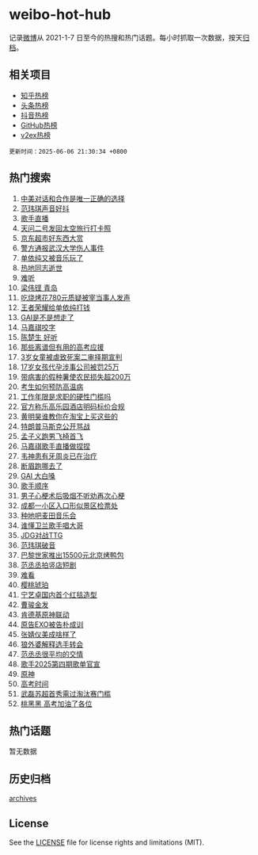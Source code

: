 # weibo-hot-hub

记录[微博](https://www.weibo.com)从 2021-1-7 日至今的热搜和热门话题。每小时抓取一次数据，按天[归档](archives)。

## 相关项目

- [知乎热榜](https://github.com/lonnyzhang423/zhihu-hot-hub)
- [头条热榜](https://github.com/lonnyzhang423/toutiao-hot-hub)
- [抖音热榜](https://github.com/lonnyzhang423/douyin-hot-hub)
- [GitHub热榜](https://github.com/lonnyzhang423/github-hot-hub)
- [v2ex热榜](https://github.com/lonnyzhang423/v2ex-hot-hub)


`更新时间：2025-06-06 21:30:34 +0800`

## 热门搜索

1. [中美对话和合作是唯一正确的选择](https://m.weibo.cn/search?containerid=100103type%3D1%26t%3D10%26q%3D%23%E4%B8%AD%E7%BE%8E%E5%AF%B9%E8%AF%9D%E5%92%8C%E5%90%88%E4%BD%9C%E6%98%AF%E5%94%AF%E4%B8%80%E6%AD%A3%E7%A1%AE%E7%9A%84%E9%80%89%E6%8B%A9%23&stream_entry_id=51&isnewpage=1&extparam=seat%3D1%26q%3D%2523%25E4%25B8%25AD%25E7%25BE%258E%25E5%25AF%25B9%25E8%25AF%259D%25E5%2592%258C%25E5%2590%2588%25E4%25BD%259C%25E6%2598%25AF%25E5%2594%25AF%25E4%25B8%2580%25E6%25AD%25A3%25E7%25A1%25AE%25E7%259A%2584%25E9%2580%2589%25E6%258B%25A9%2523%26filter_type%3Drealtimehot%26stream_entry_id%3D51%26c_type%3D51%26pos%3D0%26cate%3D10103%26dgr%3D0%26display_time%3D1749216632%26pre_seqid%3D17492166326290102902016)
1. [范玮琪声音好抖](https://m.weibo.cn/search?containerid=100103type%3D1%26t%3D10%26q%3D%E8%8C%83%E7%8E%AE%E7%90%AA%E5%A3%B0%E9%9F%B3%E5%A5%BD%E6%8A%96&stream_entry_id=31&isnewpage=1&extparam=seat%3D1%26filter_type%3Drealtimehot%26c_type%3D31%26lcate%3D5001%26cate%3D5001%26realpos%3D1%26band_rank%3D1%26stream_entry_id%3D31%26flag%3D4%26pos%3D0%26q%3D%25E8%258C%2583%25E7%258E%25AE%25E7%2590%25AA%25E5%25A3%25B0%25E9%259F%25B3%25E5%25A5%25BD%25E6%258A%2596%26dgr%3D0%26display_time%3D1749216632%26pre_seqid%3D17492166326290102902016)
1. [歌手直播](https://m.weibo.cn/search?containerid=100103type%3D1%26t%3D10%26q%3D%E6%AD%8C%E6%89%8B%E7%9B%B4%E6%92%AD&stream_entry_id=31&isnewpage=1&extparam=seat%3D1%26filter_type%3Drealtimehot%26c_type%3D31%26lcate%3D5001%26cate%3D5001%26realpos%3D2%26band_rank%3D2%26stream_entry_id%3D31%26flag%3D2%26pos%3D1%26q%3D%25E6%25AD%258C%25E6%2589%258B%25E7%259B%25B4%25E6%2592%25AD%26dgr%3D0%26display_time%3D1749216632%26pre_seqid%3D17492166326290102902016)
1. [天问二号发回太空旅行打卡照](https://m.weibo.cn/search?containerid=100103type%3D1%26t%3D10%26q%3D%23%E5%A4%A9%E9%97%AE%E4%BA%8C%E5%8F%B7%E5%8F%91%E5%9B%9E%E5%A4%AA%E7%A9%BA%E6%97%85%E8%A1%8C%E6%89%93%E5%8D%A1%E7%85%A7%23&stream_entry_id=31&isnewpage=1&extparam=seat%3D1%26filter_type%3Drealtimehot%26c_type%3D31%26lcate%3D5001%26cate%3D5001%26realpos%3D3%26band_rank%3D3%26stream_entry_id%3D31%26flag%3D0%26pos%3D2%26q%3D%2523%25E5%25A4%25A9%25E9%2597%25AE%25E4%25BA%258C%25E5%258F%25B7%25E5%258F%2591%25E5%259B%259E%25E5%25A4%25AA%25E7%25A9%25BA%25E6%2597%2585%25E8%25A1%258C%25E6%2589%2593%25E5%258D%25A1%25E7%2585%25A7%2523%26dgr%3D0%26display_time%3D1749216632%26pre_seqid%3D17492166326290102902016)
1. [京东超市好东西大赏](https://m.weibo.cn/search?containerid=100103type%3D1%26t%3D10%26q%3D%23%E4%BA%AC%E4%B8%9C%E8%B6%85%E5%B8%82%E5%A5%BD%E4%B8%9C%E8%A5%BF%E5%A4%A7%E8%B5%8F%23&stream_entry_id=31&isnewpage=1&extparam=seat%3D1%26filter_type%3Drealtimehot%26c_type%3D31%26lcate%3D5001%26cate%3D5001%26band_rank%3D4%26stream_entry_id%3D31%26dgr%3D0%26adid%3D288799%26is_ad_pos%3D1%26q%3D%2523%25E4%25BA%25AC%25E4%25B8%259C%25E8%25B6%2585%25E5%25B8%2582%25E5%25A5%25BD%25E4%25B8%259C%25E8%25A5%25BF%25E5%25A4%25A7%25E8%25B5%258F%2523%26pos%3D3%26topic_ad%3D1%26display_time%3D1749216632%26pre_seqid%3D17492166326290102902016)
1. [警方通报武汉大学伤人事件](https://m.weibo.cn/search?containerid=100103type%3D1%26t%3D10%26q%3D%23%E8%AD%A6%E6%96%B9%E9%80%9A%E6%8A%A5%E6%AD%A6%E6%B1%89%E5%A4%A7%E5%AD%A6%E4%BC%A4%E4%BA%BA%E4%BA%8B%E4%BB%B6%23&stream_entry_id=31&isnewpage=1&extparam=seat%3D1%26filter_type%3Drealtimehot%26c_type%3D31%26lcate%3D5001%26cate%3D5001%26realpos%3D4%26band_rank%3D4%26stream_entry_id%3D31%26flag%3D0%26pos%3D4%26q%3D%2523%25E8%25AD%25A6%25E6%2596%25B9%25E9%2580%259A%25E6%258A%25A5%25E6%25AD%25A6%25E6%25B1%2589%25E5%25A4%25A7%25E5%25AD%25A6%25E4%25BC%25A4%25E4%25BA%25BA%25E4%25BA%258B%25E4%25BB%25B6%2523%26dgr%3D0%26display_time%3D1749216632%26pre_seqid%3D17492166326290102902016)
1. [单依纯又被音乐玩了](https://m.weibo.cn/search?containerid=100103type%3D1%26t%3D10%26q%3D%E5%8D%95%E4%BE%9D%E7%BA%AF%E5%8F%88%E8%A2%AB%E9%9F%B3%E4%B9%90%E7%8E%A9%E4%BA%86&stream_entry_id=31&isnewpage=1&extparam=seat%3D1%26filter_type%3Drealtimehot%26c_type%3D31%26lcate%3D5001%26cate%3D5001%26realpos%3D5%26band_rank%3D5%26stream_entry_id%3D31%26flag%3D1%26pos%3D5%26q%3D%25E5%258D%2595%25E4%25BE%259D%25E7%25BA%25AF%25E5%258F%2588%25E8%25A2%25AB%25E9%259F%25B3%25E4%25B9%2590%25E7%258E%25A9%25E4%25BA%2586%26dgr%3D0%26display_time%3D1749216632%26pre_seqid%3D17492166326290102902016)
1. [热地同志逝世](https://m.weibo.cn/search?containerid=100103type%3D1%26t%3D10%26q%3D%23%E7%83%AD%E5%9C%B0%E5%90%8C%E5%BF%97%E9%80%9D%E4%B8%96%23&stream_entry_id=31&isnewpage=1&extparam=seat%3D1%26filter_type%3Drealtimehot%26c_type%3D31%26lcate%3D5001%26cate%3D5001%26realpos%3D6%26band_rank%3D6%26stream_entry_id%3D31%26flag%3D1%26pos%3D6%26q%3D%2523%25E7%2583%25AD%25E5%259C%25B0%25E5%2590%258C%25E5%25BF%2597%25E9%2580%259D%25E4%25B8%2596%2523%26dgr%3D0%26display_time%3D1749216632%26pre_seqid%3D17492166326290102902016)
1. [难听](https://m.weibo.cn/search?containerid=100103type%3D1%26t%3D10%26q%3D%E9%9A%BE%E5%90%AC&stream_entry_id=31&isnewpage=1&extparam=seat%3D1%26filter_type%3Drealtimehot%26c_type%3D31%26lcate%3D5001%26cate%3D5001%26realpos%3D7%26band_rank%3D7%26stream_entry_id%3D31%26flag%3D1%26pos%3D7%26q%3D%25E9%259A%25BE%25E5%2590%25AC%26dgr%3D0%26display_time%3D1749216632%26pre_seqid%3D17492166326290102902016)
1. [梁伟铿 青岛](https://m.weibo.cn/search?containerid=100103type%3D1%26t%3D10%26q%3D%E6%A2%81%E4%BC%9F%E9%93%BF+%E9%9D%92%E5%B2%9B&stream_entry_id=31&isnewpage=1&extparam=seat%3D1%26filter_type%3Drealtimehot%26c_type%3D31%26lcate%3D5001%26cate%3D5001%26realpos%3D8%26band_rank%3D8%26stream_entry_id%3D31%26flag%3D0%26pos%3D8%26q%3D%25E6%25A2%2581%25E4%25BC%259F%25E9%2593%25BF%2520%25E9%259D%2592%25E5%25B2%259B%26dgr%3D0%26display_time%3D1749216632%26pre_seqid%3D17492166326290102902016)
1. [吃烧烤花780元质疑被宰当事人发声](https://m.weibo.cn/search?containerid=100103type%3D1%26t%3D10%26q%3D%23%E5%90%83%E7%83%A7%E7%83%A4%E8%8A%B1780%E5%85%83%E8%B4%A8%E7%96%91%E8%A2%AB%E5%AE%B0%E5%BD%93%E4%BA%8B%E4%BA%BA%E5%8F%91%E5%A3%B0%23&stream_entry_id=31&isnewpage=1&extparam=seat%3D1%26filter_type%3Drealtimehot%26c_type%3D31%26lcate%3D5001%26cate%3D5001%26realpos%3D9%26band_rank%3D9%26stream_entry_id%3D31%26flag%3D1%26pos%3D9%26q%3D%2523%25E5%2590%2583%25E7%2583%25A7%25E7%2583%25A4%25E8%258A%25B1780%25E5%2585%2583%25E8%25B4%25A8%25E7%2596%2591%25E8%25A2%25AB%25E5%25AE%25B0%25E5%25BD%2593%25E4%25BA%258B%25E4%25BA%25BA%25E5%258F%2591%25E5%25A3%25B0%2523%26dgr%3D0%26display_time%3D1749216632%26pre_seqid%3D17492166326290102902016)
1. [王者荣耀给单依纯打钱](https://m.weibo.cn/search?containerid=100103type%3D1%26t%3D10%26q%3D%E7%8E%8B%E8%80%85%E8%8D%A3%E8%80%80%E7%BB%99%E5%8D%95%E4%BE%9D%E7%BA%AF%E6%89%93%E9%92%B1&stream_entry_id=31&isnewpage=1&extparam=seat%3D1%26filter_type%3Drealtimehot%26c_type%3D31%26lcate%3D5001%26cate%3D5001%26realpos%3D10%26band_rank%3D10%26stream_entry_id%3D31%26flag%3D1%26pos%3D10%26q%3D%25E7%258E%258B%25E8%2580%2585%25E8%258D%25A3%25E8%2580%2580%25E7%25BB%2599%25E5%258D%2595%25E4%25BE%259D%25E7%25BA%25AF%25E6%2589%2593%25E9%2592%25B1%26dgr%3D0%26display_time%3D1749216632%26pre_seqid%3D17492166326290102902016)
1. [GAI是不是想走了](https://m.weibo.cn/search?containerid=100103type%3D1%26t%3D10%26q%3DGAI%E6%98%AF%E4%B8%8D%E6%98%AF%E6%83%B3%E8%B5%B0%E4%BA%86&stream_entry_id=31&isnewpage=1&extparam=seat%3D1%26filter_type%3Drealtimehot%26c_type%3D31%26lcate%3D5001%26cate%3D5001%26realpos%3D11%26band_rank%3D11%26stream_entry_id%3D31%26flag%3D1%26pos%3D11%26q%3DGAI%25E6%2598%25AF%25E4%25B8%258D%25E6%2598%25AF%25E6%2583%25B3%25E8%25B5%25B0%25E4%25BA%2586%26dgr%3D0%26display_time%3D1749216632%26pre_seqid%3D17492166326290102902016)
1. [马嘉祺咬字](https://m.weibo.cn/search?containerid=100103type%3D1%26t%3D10%26q%3D%E9%A9%AC%E5%98%89%E7%A5%BA%E5%92%AC%E5%AD%97&stream_entry_id=31&isnewpage=1&extparam=seat%3D1%26filter_type%3Drealtimehot%26c_type%3D31%26lcate%3D5001%26cate%3D5001%26realpos%3D12%26band_rank%3D12%26stream_entry_id%3D31%26flag%3D1%26pos%3D12%26q%3D%25E9%25A9%25AC%25E5%2598%2589%25E7%25A5%25BA%25E5%2592%25AC%25E5%25AD%2597%26dgr%3D0%26display_time%3D1749216632%26pre_seqid%3D17492166326290102902016)
1. [陈楚生 好听](https://m.weibo.cn/search?containerid=100103type%3D1%26t%3D10%26q%3D%E9%99%88%E6%A5%9A%E7%94%9F+%E5%A5%BD%E5%90%AC&stream_entry_id=31&isnewpage=1&extparam=seat%3D1%26filter_type%3Drealtimehot%26c_type%3D31%26lcate%3D5001%26cate%3D5001%26realpos%3D13%26band_rank%3D13%26stream_entry_id%3D31%26flag%3D1%26pos%3D13%26q%3D%25E9%2599%2588%25E6%25A5%259A%25E7%2594%259F%2520%25E5%25A5%25BD%25E5%2590%25AC%26dgr%3D0%26display_time%3D1749216632%26pre_seqid%3D17492166326290102902016)
1. [那些离谱但有用的高考应援](https://m.weibo.cn/search?containerid=100103type%3D1%26t%3D10%26q%3D%23%E9%82%A3%E4%BA%9B%E7%A6%BB%E8%B0%B1%E4%BD%86%E6%9C%89%E7%94%A8%E7%9A%84%E9%AB%98%E8%80%83%E5%BA%94%E6%8F%B4%23&stream_entry_id=31&isnewpage=1&extparam=seat%3D1%26filter_type%3Drealtimehot%26c_type%3D31%26lcate%3D5001%26cate%3D5001%26realpos%3D14%26band_rank%3D14%26stream_entry_id%3D31%26flag%3D1%26pos%3D14%26q%3D%2523%25E9%2582%25A3%25E4%25BA%259B%25E7%25A6%25BB%25E8%25B0%25B1%25E4%25BD%2586%25E6%259C%2589%25E7%2594%25A8%25E7%259A%2584%25E9%25AB%2598%25E8%2580%2583%25E5%25BA%2594%25E6%258F%25B4%2523%26dgr%3D0%26display_time%3D1749216632%26pre_seqid%3D17492166326290102902016)
1. [3岁女童被虐致死案二审择期宣判](https://m.weibo.cn/search?containerid=100103type%3D1%26t%3D10%26q%3D%233%E5%B2%81%E5%A5%B3%E7%AB%A5%E8%A2%AB%E8%99%90%E8%87%B4%E6%AD%BB%E6%A1%88%E4%BA%8C%E5%AE%A1%E6%8B%A9%E6%9C%9F%E5%AE%A3%E5%88%A4%23&stream_entry_id=31&isnewpage=1&extparam=seat%3D1%26filter_type%3Drealtimehot%26c_type%3D31%26lcate%3D5001%26cate%3D5001%26realpos%3D15%26band_rank%3D15%26stream_entry_id%3D31%26flag%3D1%26pos%3D15%26q%3D%25233%25E5%25B2%2581%25E5%25A5%25B3%25E7%25AB%25A5%25E8%25A2%25AB%25E8%2599%2590%25E8%2587%25B4%25E6%25AD%25BB%25E6%25A1%2588%25E4%25BA%258C%25E5%25AE%25A1%25E6%258B%25A9%25E6%259C%259F%25E5%25AE%25A3%25E5%2588%25A4%2523%26dgr%3D0%26display_time%3D1749216632%26pre_seqid%3D17492166326290102902016)
1. [17岁女孩代孕涉事公司被罚25万](https://m.weibo.cn/search?containerid=100103type%3D1%26t%3D10%26q%3D%2317%E5%B2%81%E5%A5%B3%E5%AD%A9%E4%BB%A3%E5%AD%95%E6%B6%89%E4%BA%8B%E5%85%AC%E5%8F%B8%E8%A2%AB%E7%BD%9A25%E4%B8%87%23&stream_entry_id=31&isnewpage=1&extparam=seat%3D1%26filter_type%3Drealtimehot%26c_type%3D31%26lcate%3D5001%26cate%3D5001%26realpos%3D16%26band_rank%3D16%26stream_entry_id%3D31%26flag%3D1%26pos%3D16%26q%3D%252317%25E5%25B2%2581%25E5%25A5%25B3%25E5%25AD%25A9%25E4%25BB%25A3%25E5%25AD%2595%25E6%25B6%2589%25E4%25BA%258B%25E5%2585%25AC%25E5%258F%25B8%25E8%25A2%25AB%25E7%25BD%259A25%25E4%25B8%2587%2523%26dgr%3D0%26display_time%3D1749216632%26pre_seqid%3D17492166326290102902016)
1. [带病害的假种薯使农民损失超200万](https://m.weibo.cn/search?containerid=100103type%3D1%26t%3D10%26q%3D%23%E5%B8%A6%E7%97%85%E5%AE%B3%E7%9A%84%E5%81%87%E7%A7%8D%E8%96%AF%E4%BD%BF%E5%86%9C%E6%B0%91%E6%8D%9F%E5%A4%B1%E8%B6%85200%E4%B8%87%23&stream_entry_id=31&isnewpage=1&extparam=seat%3D1%26filter_type%3Drealtimehot%26c_type%3D31%26lcate%3D5001%26cate%3D5001%26realpos%3D17%26band_rank%3D17%26stream_entry_id%3D31%26flag%3D1%26pos%3D17%26q%3D%2523%25E5%25B8%25A6%25E7%2597%2585%25E5%25AE%25B3%25E7%259A%2584%25E5%2581%2587%25E7%25A7%258D%25E8%2596%25AF%25E4%25BD%25BF%25E5%2586%259C%25E6%25B0%2591%25E6%258D%259F%25E5%25A4%25B1%25E8%25B6%2585200%25E4%25B8%2587%2523%26dgr%3D0%26display_time%3D1749216632%26pre_seqid%3D17492166326290102902016)
1. [考生如何预防高温病](https://m.weibo.cn/search?containerid=100103type%3D1%26t%3D10%26q%3D%E8%80%83%E7%94%9F%E5%A6%82%E4%BD%95%E9%A2%84%E9%98%B2%E9%AB%98%E6%B8%A9%E7%97%85&stream_entry_id=31&isnewpage=1&extparam=seat%3D1%26flag%3D1%26c_type%3D31%26lcate%3D5001%26cate%3D5001%26realpos%3D18%26q%3D%25E8%2580%2583%25E7%2594%259F%25E5%25A6%2582%25E4%25BD%2595%25E9%25A2%2584%25E9%2598%25B2%25E9%25AB%2598%25E6%25B8%25A9%25E7%2597%2585%26dgr%3D0%26pos%3D18%26filter_type%3Drealtimehot%26band_rank%3D18%26is_ai_ask%3D1%26stream_entry_id%3D31%26display_time%3D1749216632%26pre_seqid%3D17492166326290102902016)
1. [工作年限是求职的硬性门槛吗](https://m.weibo.cn/search?containerid=100103type%3D1%26t%3D10%26q%3D%E5%B7%A5%E4%BD%9C%E5%B9%B4%E9%99%90%E6%98%AF%E6%B1%82%E8%81%8C%E7%9A%84%E7%A1%AC%E6%80%A7%E9%97%A8%E6%A7%9B%E5%90%97&stream_entry_id=31&isnewpage=1&extparam=seat%3D1%26flag%3D1%26c_type%3D31%26lcate%3D5001%26cate%3D5001%26realpos%3D19%26q%3D%25E5%25B7%25A5%25E4%25BD%259C%25E5%25B9%25B4%25E9%2599%2590%25E6%2598%25AF%25E6%25B1%2582%25E8%2581%258C%25E7%259A%2584%25E7%25A1%25AC%25E6%2580%25A7%25E9%2597%25A8%25E6%25A7%259B%25E5%2590%2597%26dgr%3D0%26pos%3D19%26filter_type%3Drealtimehot%26band_rank%3D19%26is_ai_ask%3D1%26stream_entry_id%3D31%26display_time%3D1749216632%26pre_seqid%3D17492166326290102902016)
1. [官方称乐高乐园酒店明码标价合规](https://m.weibo.cn/search?containerid=100103type%3D1%26t%3D10%26q%3D%23%E5%AE%98%E6%96%B9%E7%A7%B0%E4%B9%90%E9%AB%98%E4%B9%90%E5%9B%AD%E9%85%92%E5%BA%97%E6%98%8E%E7%A0%81%E6%A0%87%E4%BB%B7%E5%90%88%E8%A7%84%23&stream_entry_id=31&isnewpage=1&extparam=seat%3D1%26filter_type%3Drealtimehot%26c_type%3D31%26lcate%3D5001%26cate%3D5001%26realpos%3D20%26band_rank%3D20%26stream_entry_id%3D31%26flag%3D1%26pos%3D20%26q%3D%2523%25E5%25AE%2598%25E6%2596%25B9%25E7%25A7%25B0%25E4%25B9%2590%25E9%25AB%2598%25E4%25B9%2590%25E5%259B%25AD%25E9%2585%2592%25E5%25BA%2597%25E6%2598%258E%25E7%25A0%2581%25E6%25A0%2587%25E4%25BB%25B7%25E5%2590%2588%25E8%25A7%2584%2523%26dgr%3D0%26display_time%3D1749216632%26pre_seqid%3D17492166326290102902016)
1. [黄明昊谁教你在淘宝上买这些的](https://m.weibo.cn/search?containerid=100103type%3D1%26t%3D10%26q%3D%23%E9%BB%84%E6%98%8E%E6%98%8A%E8%B0%81%E6%95%99%E4%BD%A0%E5%9C%A8%E6%B7%98%E5%AE%9D%E4%B8%8A%E4%B9%B0%E8%BF%99%E4%BA%9B%E7%9A%84%23&stream_entry_id=31&isnewpage=1&extparam=seat%3D1%26filter_type%3Drealtimehot%26c_type%3D31%26lcate%3D5001%26cate%3D5001%26realpos%3D21%26band_rank%3D21%26stream_entry_id%3D31%26flag%3D1%26pos%3D21%26q%3D%2523%25E9%25BB%2584%25E6%2598%258E%25E6%2598%258A%25E8%25B0%2581%25E6%2595%2599%25E4%25BD%25A0%25E5%259C%25A8%25E6%25B7%2598%25E5%25AE%259D%25E4%25B8%258A%25E4%25B9%25B0%25E8%25BF%2599%25E4%25BA%259B%25E7%259A%2584%2523%26dgr%3D0%26display_time%3D1749216632%26pre_seqid%3D17492166326290102902016)
1. [特朗普马斯克公开骂战](https://m.weibo.cn/search?containerid=100103type%3D1%26t%3D10%26q%3D%23%E7%89%B9%E6%9C%97%E6%99%AE%E9%A9%AC%E6%96%AF%E5%85%8B%E5%85%AC%E5%BC%80%E9%AA%82%E6%88%98%23&stream_entry_id=31&isnewpage=1&extparam=seat%3D1%26filter_type%3Drealtimehot%26c_type%3D31%26lcate%3D5001%26cate%3D5001%26realpos%3D22%26band_rank%3D22%26stream_entry_id%3D31%26flag%3D2%26pos%3D22%26q%3D%2523%25E7%2589%25B9%25E6%259C%2597%25E6%2599%25AE%25E9%25A9%25AC%25E6%2596%25AF%25E5%2585%258B%25E5%2585%25AC%25E5%25BC%2580%25E9%25AA%2582%25E6%2588%2598%2523%26dgr%3D0%26display_time%3D1749216632%26pre_seqid%3D17492166326290102902016)
1. [孟子义跑男飞椅首飞](https://m.weibo.cn/search?containerid=100103type%3D1%26t%3D10%26q%3D%E5%AD%9F%E5%AD%90%E4%B9%89%E8%B7%91%E7%94%B7%E9%A3%9E%E6%A4%85%E9%A6%96%E9%A3%9E&stream_entry_id=31&isnewpage=1&extparam=seat%3D1%26filter_type%3Drealtimehot%26c_type%3D31%26lcate%3D5001%26cate%3D5001%26realpos%3D23%26band_rank%3D23%26stream_entry_id%3D31%26flag%3D1%26pos%3D23%26q%3D%25E5%25AD%259F%25E5%25AD%2590%25E4%25B9%2589%25E8%25B7%2591%25E7%2594%25B7%25E9%25A3%259E%25E6%25A4%2585%25E9%25A6%2596%25E9%25A3%259E%26dgr%3D0%26display_time%3D1749216632%26pre_seqid%3D17492166326290102902016)
1. [马嘉祺歌手直播做捏捏](https://m.weibo.cn/search?containerid=100103type%3D1%26t%3D10%26q%3D%23%E9%A9%AC%E5%98%89%E7%A5%BA%E6%AD%8C%E6%89%8B%E7%9B%B4%E6%92%AD%E5%81%9A%E6%8D%8F%E6%8D%8F%23&stream_entry_id=31&isnewpage=1&extparam=seat%3D1%26filter_type%3Drealtimehot%26c_type%3D31%26lcate%3D5001%26cate%3D5001%26realpos%3D24%26band_rank%3D24%26stream_entry_id%3D31%26flag%3D1%26pos%3D24%26q%3D%2523%25E9%25A9%25AC%25E5%2598%2589%25E7%25A5%25BA%25E6%25AD%258C%25E6%2589%258B%25E7%259B%25B4%25E6%2592%25AD%25E5%2581%259A%25E6%258D%258F%25E6%258D%258F%2523%26dgr%3D0%26display_time%3D1749216632%26pre_seqid%3D17492166326290102902016)
1. [韦神患有牙周炎已在治疗](https://m.weibo.cn/search?containerid=100103type%3D1%26t%3D10%26q%3D%23%E9%9F%A6%E7%A5%9E%E6%82%A3%E6%9C%89%E7%89%99%E5%91%A8%E7%82%8E%E5%B7%B2%E5%9C%A8%E6%B2%BB%E7%96%97%23&stream_entry_id=31&isnewpage=1&extparam=seat%3D1%26filter_type%3Drealtimehot%26c_type%3D31%26lcate%3D5001%26cate%3D5001%26realpos%3D25%26band_rank%3D25%26stream_entry_id%3D31%26flag%3D0%26pos%3D25%26q%3D%2523%25E9%259F%25A6%25E7%25A5%259E%25E6%2582%25A3%25E6%259C%2589%25E7%2589%2599%25E5%2591%25A8%25E7%2582%258E%25E5%25B7%25B2%25E5%259C%25A8%25E6%25B2%25BB%25E7%2596%2597%2523%26dgr%3D0%26display_time%3D1749216632%26pre_seqid%3D17492166326290102902016)
1. [断眉跑哪去了](https://m.weibo.cn/search?containerid=100103type%3D1%26t%3D10%26q%3D%E6%96%AD%E7%9C%89%E8%B7%91%E5%93%AA%E5%8E%BB%E4%BA%86&stream_entry_id=31&isnewpage=1&extparam=seat%3D1%26filter_type%3Drealtimehot%26c_type%3D31%26lcate%3D5001%26cate%3D5001%26realpos%3D26%26band_rank%3D26%26stream_entry_id%3D31%26flag%3D1%26pos%3D26%26q%3D%25E6%2596%25AD%25E7%259C%2589%25E8%25B7%2591%25E5%2593%25AA%25E5%258E%25BB%25E4%25BA%2586%26dgr%3D0%26display_time%3D1749216632%26pre_seqid%3D17492166326290102902016)
1. [GAI 大白嗓](https://m.weibo.cn/search?containerid=100103type%3D1%26t%3D10%26q%3DGAI+%E5%A4%A7%E7%99%BD%E5%97%93&stream_entry_id=31&isnewpage=1&extparam=seat%3D1%26filter_type%3Drealtimehot%26c_type%3D31%26lcate%3D5001%26cate%3D5001%26realpos%3D27%26band_rank%3D27%26stream_entry_id%3D31%26flag%3D1%26pos%3D27%26q%3DGAI%2520%25E5%25A4%25A7%25E7%2599%25BD%25E5%2597%2593%26dgr%3D0%26display_time%3D1749216632%26pre_seqid%3D17492166326290102902016)
1. [歌手顺序](https://m.weibo.cn/search?containerid=100103type%3D1%26t%3D10%26q%3D%E6%AD%8C%E6%89%8B%E9%A1%BA%E5%BA%8F&stream_entry_id=31&isnewpage=1&extparam=seat%3D1%26filter_type%3Drealtimehot%26c_type%3D31%26lcate%3D5001%26cate%3D5001%26realpos%3D28%26band_rank%3D28%26stream_entry_id%3D31%26flag%3D1%26pos%3D28%26q%3D%25E6%25AD%258C%25E6%2589%258B%25E9%25A1%25BA%25E5%25BA%258F%26dgr%3D0%26display_time%3D1749216632%26pre_seqid%3D17492166326290102902016)
1. [男子心梗术后吸烟不听劝再次心梗](https://m.weibo.cn/search?containerid=100103type%3D1%26t%3D10%26q%3D%23%E7%94%B7%E5%AD%90%E5%BF%83%E6%A2%97%E6%9C%AF%E5%90%8E%E5%90%B8%E7%83%9F%E4%B8%8D%E5%90%AC%E5%8A%9D%E5%86%8D%E6%AC%A1%E5%BF%83%E6%A2%97%23&stream_entry_id=31&isnewpage=1&extparam=seat%3D1%26filter_type%3Drealtimehot%26c_type%3D31%26lcate%3D5001%26cate%3D5001%26realpos%3D29%26band_rank%3D29%26stream_entry_id%3D31%26flag%3D1%26pos%3D29%26q%3D%2523%25E7%2594%25B7%25E5%25AD%2590%25E5%25BF%2583%25E6%25A2%2597%25E6%259C%25AF%25E5%2590%258E%25E5%2590%25B8%25E7%2583%259F%25E4%25B8%258D%25E5%2590%25AC%25E5%258A%259D%25E5%2586%258D%25E6%25AC%25A1%25E5%25BF%2583%25E6%25A2%2597%2523%26dgr%3D0%26display_time%3D1749216632%26pre_seqid%3D17492166326290102902016)
1. [成都一小区入口形似景区检票处](https://m.weibo.cn/search?containerid=100103type%3D1%26t%3D10%26q%3D%23%E6%88%90%E9%83%BD%E4%B8%80%E5%B0%8F%E5%8C%BA%E5%85%A5%E5%8F%A3%E5%BD%A2%E4%BC%BC%E6%99%AF%E5%8C%BA%E6%A3%80%E7%A5%A8%E5%A4%84%23&stream_entry_id=31&isnewpage=1&extparam=seat%3D1%26filter_type%3Drealtimehot%26c_type%3D31%26lcate%3D5001%26cate%3D5001%26realpos%3D30%26band_rank%3D30%26stream_entry_id%3D31%26flag%3D0%26pos%3D30%26q%3D%2523%25E6%2588%2590%25E9%2583%25BD%25E4%25B8%2580%25E5%25B0%258F%25E5%258C%25BA%25E5%2585%25A5%25E5%258F%25A3%25E5%25BD%25A2%25E4%25BC%25BC%25E6%2599%25AF%25E5%258C%25BA%25E6%25A3%2580%25E7%25A5%25A8%25E5%25A4%2584%2523%26dgr%3D0%26display_time%3D1749216632%26pre_seqid%3D17492166326290102902016)
1. [种地吧麦田音乐会](https://m.weibo.cn/search?containerid=100103type%3D1%26t%3D10%26q%3D%E7%A7%8D%E5%9C%B0%E5%90%A7%E9%BA%A6%E7%94%B0%E9%9F%B3%E4%B9%90%E4%BC%9A&stream_entry_id=31&isnewpage=1&extparam=seat%3D1%26filter_type%3Drealtimehot%26c_type%3D31%26lcate%3D5001%26cate%3D5001%26realpos%3D31%26band_rank%3D31%26stream_entry_id%3D31%26flag%3D0%26pos%3D31%26q%3D%25E7%25A7%258D%25E5%259C%25B0%25E5%2590%25A7%25E9%25BA%25A6%25E7%2594%25B0%25E9%259F%25B3%25E4%25B9%2590%25E4%25BC%259A%26dgr%3D0%26display_time%3D1749216632%26pre_seqid%3D17492166326290102902016)
1. [谁懂卫兰歌手唱大哥](https://m.weibo.cn/search?containerid=100103type%3D1%26t%3D10%26q%3D%23%E8%B0%81%E6%87%82%E5%8D%AB%E5%85%B0%E6%AD%8C%E6%89%8B%E5%94%B1%E5%A4%A7%E5%93%A5%23&stream_entry_id=31&isnewpage=1&extparam=seat%3D1%26filter_type%3Drealtimehot%26c_type%3D31%26lcate%3D5001%26cate%3D5001%26realpos%3D32%26band_rank%3D32%26stream_entry_id%3D31%26flag%3D1%26pos%3D32%26q%3D%2523%25E8%25B0%2581%25E6%2587%2582%25E5%258D%25AB%25E5%2585%25B0%25E6%25AD%258C%25E6%2589%258B%25E5%2594%25B1%25E5%25A4%25A7%25E5%2593%25A5%2523%26dgr%3D0%26display_time%3D1749216632%26pre_seqid%3D17492166326290102902016)
1. [JDG对战TTG](https://m.weibo.cn/search?containerid=100103type%3D1%26t%3D10%26q%3DJDG%E5%AF%B9%E6%88%98TTG&stream_entry_id=31&isnewpage=1&extparam=seat%3D1%26filter_type%3Drealtimehot%26c_type%3D31%26lcate%3D5001%26cate%3D5001%26realpos%3D33%26band_rank%3D33%26stream_entry_id%3D31%26flag%3D1%26pos%3D33%26q%3DJDG%25E5%25AF%25B9%25E6%2588%2598TTG%26dgr%3D0%26display_time%3D1749216632%26pre_seqid%3D17492166326290102902016)
1. [范玮琪破音](https://m.weibo.cn/search?containerid=100103type%3D1%26t%3D10%26q%3D%E8%8C%83%E7%8E%AE%E7%90%AA%E7%A0%B4%E9%9F%B3&stream_entry_id=31&isnewpage=1&extparam=seat%3D1%26filter_type%3Drealtimehot%26c_type%3D31%26lcate%3D5001%26cate%3D5001%26realpos%3D34%26band_rank%3D34%26stream_entry_id%3D31%26flag%3D1%26pos%3D34%26q%3D%25E8%258C%2583%25E7%258E%25AE%25E7%2590%25AA%25E7%25A0%25B4%25E9%259F%25B3%26dgr%3D0%26display_time%3D1749216632%26pre_seqid%3D17492166326290102902016)
1. [巴黎世家推出15500元北京烤鸭包](https://m.weibo.cn/search?containerid=100103type%3D1%26t%3D10%26q%3D%23%E5%B7%B4%E9%BB%8E%E4%B8%96%E5%AE%B6%E6%8E%A8%E5%87%BA15500%E5%85%83%E5%8C%97%E4%BA%AC%E7%83%A4%E9%B8%AD%E5%8C%85%23&stream_entry_id=31&isnewpage=1&extparam=seat%3D1%26filter_type%3Drealtimehot%26c_type%3D31%26lcate%3D5001%26cate%3D5001%26realpos%3D35%26band_rank%3D35%26stream_entry_id%3D31%26flag%3D0%26pos%3D35%26q%3D%2523%25E5%25B7%25B4%25E9%25BB%258E%25E4%25B8%2596%25E5%25AE%25B6%25E6%258E%25A8%25E5%2587%25BA15500%25E5%2585%2583%25E5%258C%2597%25E4%25BA%25AC%25E7%2583%25A4%25E9%25B8%25AD%25E5%258C%2585%2523%26dgr%3D0%26display_time%3D1749216632%26pre_seqid%3D17492166326290102902016)
1. [范丞丞拍竖店短剧](https://m.weibo.cn/search?containerid=100103type%3D1%26t%3D10%26q%3D%E8%8C%83%E4%B8%9E%E4%B8%9E%E6%8B%8D%E7%AB%96%E5%BA%97%E7%9F%AD%E5%89%A7&stream_entry_id=31&isnewpage=1&extparam=seat%3D1%26filter_type%3Drealtimehot%26c_type%3D31%26lcate%3D5001%26cate%3D5001%26realpos%3D36%26band_rank%3D36%26stream_entry_id%3D31%26flag%3D1%26pos%3D36%26q%3D%25E8%258C%2583%25E4%25B8%259E%25E4%25B8%259E%25E6%258B%258D%25E7%25AB%2596%25E5%25BA%2597%25E7%259F%25AD%25E5%2589%25A7%26dgr%3D0%26display_time%3D1749216632%26pre_seqid%3D17492166326290102902016)
1. [难看](https://m.weibo.cn/search?containerid=100103type%3D1%26t%3D10%26q%3D%E9%9A%BE%E7%9C%8B&stream_entry_id=31&isnewpage=1&extparam=seat%3D1%26filter_type%3Drealtimehot%26c_type%3D31%26lcate%3D5001%26cate%3D5001%26realpos%3D37%26band_rank%3D37%26stream_entry_id%3D31%26flag%3D0%26pos%3D37%26q%3D%25E9%259A%25BE%25E7%259C%258B%26dgr%3D0%26display_time%3D1749216632%26pre_seqid%3D17492166326290102902016)
1. [樱桃琥珀](https://m.weibo.cn/search?containerid=100103type%3D1%26t%3D10%26q%3D%E6%A8%B1%E6%A1%83%E7%90%A5%E7%8F%80&stream_entry_id=31&isnewpage=1&extparam=seat%3D1%26filter_type%3Drealtimehot%26c_type%3D31%26lcate%3D5001%26cate%3D5001%26realpos%3D38%26band_rank%3D38%26stream_entry_id%3D31%26flag%3D0%26pos%3D38%26q%3D%25E6%25A8%25B1%25E6%25A1%2583%25E7%2590%25A5%25E7%258F%2580%26dgr%3D0%26display_time%3D1749216632%26pre_seqid%3D17492166326290102902016)
1. [宁艺卓国内首个红毯造型](https://m.weibo.cn/search?containerid=100103type%3D1%26t%3D10%26q%3D%23%E5%AE%81%E8%89%BA%E5%8D%93%E5%9B%BD%E5%86%85%E9%A6%96%E4%B8%AA%E7%BA%A2%E6%AF%AF%E9%80%A0%E5%9E%8B%23&stream_entry_id=31&isnewpage=1&extparam=seat%3D1%26filter_type%3Drealtimehot%26c_type%3D31%26lcate%3D5001%26cate%3D5001%26realpos%3D39%26band_rank%3D39%26stream_entry_id%3D31%26flag%3D0%26pos%3D39%26q%3D%2523%25E5%25AE%2581%25E8%2589%25BA%25E5%258D%2593%25E5%259B%25BD%25E5%2586%2585%25E9%25A6%2596%25E4%25B8%25AA%25E7%25BA%25A2%25E6%25AF%25AF%25E9%2580%25A0%25E5%259E%258B%2523%26dgr%3D0%26display_time%3D1749216632%26pre_seqid%3D17492166326290102902016)
1. [曹骏金发](https://m.weibo.cn/search?containerid=100103type%3D1%26t%3D10%26q%3D%23%E6%9B%B9%E9%AA%8F%E9%87%91%E5%8F%91%23&stream_entry_id=31&isnewpage=1&extparam=seat%3D1%26filter_type%3Drealtimehot%26c_type%3D31%26lcate%3D5001%26cate%3D5001%26realpos%3D40%26band_rank%3D40%26stream_entry_id%3D31%26flag%3D0%26pos%3D40%26q%3D%2523%25E6%259B%25B9%25E9%25AA%258F%25E9%2587%2591%25E5%258F%2591%2523%26dgr%3D0%26display_time%3D1749216632%26pre_seqid%3D17492166326290102902016)
1. [肯德基原神联动](https://m.weibo.cn/search?containerid=100103type%3D1%26t%3D10%26q%3D%23%E8%82%AF%E5%BE%B7%E5%9F%BA%E5%8E%9F%E7%A5%9E%E8%81%94%E5%8A%A8%23&stream_entry_id=31&isnewpage=1&extparam=seat%3D1%26filter_type%3Drealtimehot%26c_type%3D31%26lcate%3D5001%26cate%3D5001%26realpos%3D41%26band_rank%3D41%26stream_entry_id%3D31%26flag%3D1%26pos%3D41%26q%3D%2523%25E8%2582%25AF%25E5%25BE%25B7%25E5%259F%25BA%25E5%258E%259F%25E7%25A5%259E%25E8%2581%2594%25E5%258A%25A8%2523%26dgr%3D0%26display_time%3D1749216632%26pre_seqid%3D17492166326290102902016)
1. [原告EXO被告朴成训](https://m.weibo.cn/search?containerid=100103type%3D1%26t%3D10%26q%3D%E5%8E%9F%E5%91%8AEXO%E8%A2%AB%E5%91%8A%E6%9C%B4%E6%88%90%E8%AE%AD&stream_entry_id=31&isnewpage=1&extparam=seat%3D1%26filter_type%3Drealtimehot%26c_type%3D31%26lcate%3D5001%26cate%3D5001%26realpos%3D42%26band_rank%3D42%26stream_entry_id%3D31%26flag%3D0%26pos%3D42%26q%3D%25E5%258E%259F%25E5%2591%258AEXO%25E8%25A2%25AB%25E5%2591%258A%25E6%259C%25B4%25E6%2588%2590%25E8%25AE%25AD%26dgr%3D0%26display_time%3D1749216632%26pre_seqid%3D17492166326290102902016)
1. [张婧仪美成啥样了](https://m.weibo.cn/search?containerid=100103type%3D1%26t%3D10%26q%3D%23%E5%BC%A0%E5%A9%A7%E4%BB%AA%E7%BE%8E%E6%88%90%E5%95%A5%E6%A0%B7%E4%BA%86%23&stream_entry_id=31&isnewpage=1&extparam=seat%3D1%26filter_type%3Drealtimehot%26c_type%3D31%26lcate%3D5001%26cate%3D5001%26realpos%3D43%26band_rank%3D43%26stream_entry_id%3D31%26flag%3D0%26pos%3D43%26q%3D%2523%25E5%25BC%25A0%25E5%25A9%25A7%25E4%25BB%25AA%25E7%25BE%258E%25E6%2588%2590%25E5%2595%25A5%25E6%25A0%25B7%25E4%25BA%2586%2523%26dgr%3D0%26display_time%3D1749216632%26pre_seqid%3D17492166326290102902016)
1. [狼外婆解释选手转会](https://m.weibo.cn/search?containerid=100103type%3D1%26t%3D10%26q%3D%E7%8B%BC%E5%A4%96%E5%A9%86%E8%A7%A3%E9%87%8A%E9%80%89%E6%89%8B%E8%BD%AC%E4%BC%9A&stream_entry_id=31&isnewpage=1&extparam=seat%3D1%26filter_type%3Drealtimehot%26c_type%3D31%26lcate%3D5001%26cate%3D5001%26realpos%3D44%26band_rank%3D44%26stream_entry_id%3D31%26flag%3D1%26pos%3D44%26q%3D%25E7%258B%25BC%25E5%25A4%2596%25E5%25A9%2586%25E8%25A7%25A3%25E9%2587%258A%25E9%2580%2589%25E6%2589%258B%25E8%25BD%25AC%25E4%25BC%259A%26dgr%3D0%26display_time%3D1749216632%26pre_seqid%3D17492166326290102902016)
1. [范丞丞很平均的交情](https://m.weibo.cn/search?containerid=100103type%3D1%26t%3D10%26q%3D%E8%8C%83%E4%B8%9E%E4%B8%9E%E5%BE%88%E5%B9%B3%E5%9D%87%E7%9A%84%E4%BA%A4%E6%83%85&stream_entry_id=31&isnewpage=1&extparam=seat%3D1%26filter_type%3Drealtimehot%26c_type%3D31%26lcate%3D5001%26cate%3D5001%26realpos%3D45%26band_rank%3D45%26stream_entry_id%3D31%26flag%3D1%26pos%3D45%26q%3D%25E8%258C%2583%25E4%25B8%259E%25E4%25B8%259E%25E5%25BE%2588%25E5%25B9%25B3%25E5%259D%2587%25E7%259A%2584%25E4%25BA%25A4%25E6%2583%2585%26dgr%3D0%26display_time%3D1749216632%26pre_seqid%3D17492166326290102902016)
1. [歌手2025第四期歌单官宣](https://m.weibo.cn/search?containerid=100103type%3D1%26t%3D10%26q%3D%23%E6%AD%8C%E6%89%8B2025%E7%AC%AC%E5%9B%9B%E6%9C%9F%E6%AD%8C%E5%8D%95%E5%AE%98%E5%AE%A3%23&stream_entry_id=31&isnewpage=1&extparam=seat%3D1%26filter_type%3Drealtimehot%26c_type%3D31%26lcate%3D5001%26cate%3D5001%26realpos%3D46%26band_rank%3D46%26stream_entry_id%3D31%26flag%3D0%26pos%3D46%26q%3D%2523%25E6%25AD%258C%25E6%2589%258B2025%25E7%25AC%25AC%25E5%259B%259B%25E6%259C%259F%25E6%25AD%258C%25E5%258D%2595%25E5%25AE%2598%25E5%25AE%25A3%2523%26dgr%3D0%26display_time%3D1749216632%26pre_seqid%3D17492166326290102902016)
1. [原神](https://m.weibo.cn/search?containerid=100103type%3D1%26t%3D10%26q%3D%E5%8E%9F%E7%A5%9E&stream_entry_id=31&isnewpage=1&extparam=seat%3D1%26filter_type%3Drealtimehot%26c_type%3D31%26lcate%3D5001%26cate%3D5001%26realpos%3D47%26band_rank%3D47%26stream_entry_id%3D31%26flag%3D1%26pos%3D47%26q%3D%25E5%258E%259F%25E7%25A5%259E%26dgr%3D0%26display_time%3D1749216632%26pre_seqid%3D17492166326290102902016)
1. [高考时间](https://m.weibo.cn/search?containerid=100103type%3D1%26t%3D10%26q%3D%E9%AB%98%E8%80%83%E6%97%B6%E9%97%B4&stream_entry_id=31&isnewpage=1&extparam=seat%3D1%26filter_type%3Drealtimehot%26c_type%3D31%26lcate%3D5001%26cate%3D5001%26realpos%3D48%26band_rank%3D48%26stream_entry_id%3D31%26flag%3D0%26pos%3D48%26q%3D%25E9%25AB%2598%25E8%2580%2583%25E6%2597%25B6%25E9%2597%25B4%26dgr%3D0%26display_time%3D1749216632%26pre_seqid%3D17492166326290102902016)
1. [武磊苏超首秀需过淘汰赛门槛](https://m.weibo.cn/search?containerid=100103type%3D1%26t%3D10%26q%3D%23%E6%AD%A6%E7%A3%8A%E8%8B%8F%E8%B6%85%E9%A6%96%E7%A7%80%E9%9C%80%E8%BF%87%E6%B7%98%E6%B1%B0%E8%B5%9B%E9%97%A8%E6%A7%9B%23&stream_entry_id=31&isnewpage=1&extparam=seat%3D1%26filter_type%3Drealtimehot%26c_type%3D31%26lcate%3D5001%26cate%3D5001%26realpos%3D49%26band_rank%3D49%26stream_entry_id%3D31%26flag%3D1%26pos%3D49%26q%3D%2523%25E6%25AD%25A6%25E7%25A3%258A%25E8%258B%258F%25E8%25B6%2585%25E9%25A6%2596%25E7%25A7%2580%25E9%259C%2580%25E8%25BF%2587%25E6%25B7%2598%25E6%25B1%25B0%25E8%25B5%259B%25E9%2597%25A8%25E6%25A7%259B%2523%26dgr%3D0%26display_time%3D1749216632%26pre_seqid%3D17492166326290102902016)
1. [桃黑黑 高考加油了各位](https://m.weibo.cn/search?containerid=100103type%3D1%26t%3D10%26q%3D%E6%A1%83%E9%BB%91%E9%BB%91+%E9%AB%98%E8%80%83%E5%8A%A0%E6%B2%B9%E4%BA%86%E5%90%84%E4%BD%8D&stream_entry_id=31&isnewpage=1&extparam=seat%3D1%26filter_type%3Drealtimehot%26c_type%3D31%26lcate%3D5001%26cate%3D5001%26realpos%3D50%26band_rank%3D50%26stream_entry_id%3D31%26flag%3D1%26pos%3D50%26q%3D%25E6%25A1%2583%25E9%25BB%2591%25E9%25BB%2591%2520%25E9%25AB%2598%25E8%2580%2583%25E5%258A%25A0%25E6%25B2%25B9%25E4%25BA%2586%25E5%2590%2584%25E4%25BD%258D%26dgr%3D0%26display_time%3D1749216632%26pre_seqid%3D17492166326290102902016)

## 热门话题

暂无数据

## 历史归档

[archives](archives)

## License

See the [LICENSE](LICENSE) file for license rights and limitations (MIT).

